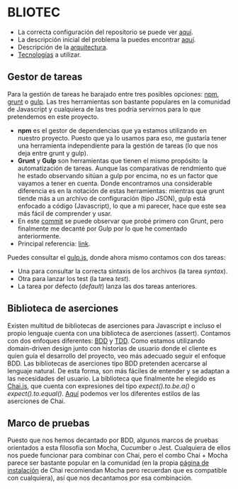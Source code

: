 # BLIOTEC

- La correcta configuración del repositorio se puede ver [aquí](./doc/git_config.md).
- La descripción inicial del problema la puedes encontrar [aquí](./doc/descripcion.md).
- Descripción de la [arquitectura](./doc/arquitectura.md).
- [Tecnologías](./doc/tecnologias) a utilizar.

## Gestor de tareas
Para la gestión de tareas he barajado entre tres posibles opciones: [npm](https://www.npmjs.com/), [grunt](https://gruntjs.com/) o [gulp](https://gulpjs.com/). Las tres herramientas son bastante populares en la comunidad de Javascript y cualquiera de las tres podría servirnos para lo que pretendemos en este proyecto.
- **npm** es el gestor de dependencias que ya estamos utilizando en nuestro proyecto. Puesto que ya lo usamos para eso, me gustaría tener una herramienta independiente para la gestión de tareas (lo que nos deja entre grunt y gulp).
- **Grunt** y **Gulp** son herramientas que tienen el mismo propósito: la automatización de tareas. Aunque las comparativas de rendmiento que he estado observando sitúan a gulp por encima, no es un factor que vayamos a tener en cuenta. Donde encontramos una considerable diferencia es en la notación de estas herramientas: mientras que grunt tiende más a un archivo de configuración (tipo JSON), gulp está enfocado a código (Javascript), lo que a mi parecer, hace que este sea más fácil de comprender y usar.
- En este [commit](https://github.com/fer227/BLIOTEC/commit/0ba59060db5ebb8ccf90408feaf209c75e502346) se puede observar que probé primero con Grunt, pero finalmente me decanté por Gulp por lo que he comentado anteriormente.
- Principal referencia: [link](https://www.keycdn.com/blog/gulp-vs-grunt).

Puedes consultar el [gulp.js](https://github.com/fer227/BLIOTEC/blob/main/gulpfile.js), donde ahora mismo contamos con dos tareas:
- Una para consultar la correcta sintaxis de los archivos (la tarea *syntax*).
- Otra para lanzar los test (la tarea *test*).
- La tarea por defecto (*default*) lanza las dos tareas anteriores.

## Biblioteca de aserciones
Existen multitud de bibliotecas de aserciones para Javascript e incluso el propio lenguaje cuenta con una biblioteca de aserciones (assert). Contamos con dos enfoques diferentes: [BDD](https://en.wikipedia.org/wiki/Behavior-driven_development) y [TDD](https://en.wikipedia.org/wiki/Test-driven_development). Como estamos utilizando domain-driven design junto con historias de usuario donde el cliente es quien guía el desarrollo del proyecto, veo más adecuado seguir el enfoque BDD. Las bibliotecas de aserciones tipo BDD pretenden acercarse al lenguaje natural. De esta forma, son más fáciles de entender y se adaptan a las necesidades del usuario. La biblioteca que finalmente he elegido es [Chai.js](https://www.chaijs.com/), que cuenta con expresiones del tipo *expect().to.be.a()* o *expect().to.equal()*. [Aquí](https://www.chaijs.com/guide/styles/) podemos ver los diferentes estilos de las aserciones de Chai.

## Marco de pruebas
Puesto que nos hemos decantado por BDD, algunos marcos de pruebas orientados a esta filosofía son Mocha, Cucumber o Jest. Cualquiera de ellos nos puede funcionar para combinar con Chai, pero el combo Chai + Mocha parece ser bastante popular en la comunidad (en la propia [página de instalación](https://www.chaijs.com/guide/installation/) de Chai recomiendan Mocha pero recuerdan que es compatible con cualquiera), así que nos decantamos por esa combinación.

